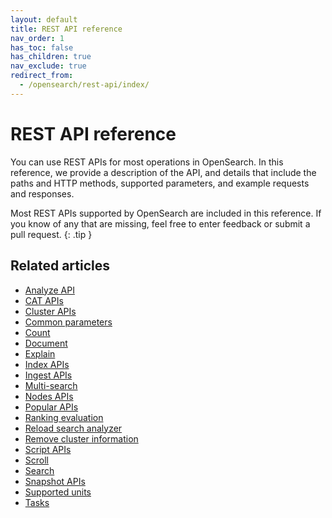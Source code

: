 ```yaml
---
layout: default
title: REST API reference
nav_order: 1
has_toc: false
has_children: true
nav_exclude: true
redirect_from:
  - /opensearch/rest-api/index/
---
```


# REST API reference

You can use REST APIs for most operations in OpenSearch. In this reference, we provide a description of the API, and details that include the paths and HTTP methods, supported parameters, and example requests and responses.

Most REST APIs supported by OpenSearch are included in this reference. If you know of any that are missing, feel free to enter feedback or submit a pull request. 
{: .tip }

## Related articles 

- [Analyze API]({{site.url}}{{site.baseurl}}/api-reference/analyze-apis/index/)
- [CAT APIs]({{site.url}}{{site.baseurl}}/api-reference/cat/index/)
- [Cluster APIs]({{site.url}}{{site.baseurl}}/api-reference/cluster-api/index/)
- [Common parameters]({{site.url}}{{site.baseurl}}/api-reference/common-parameters/)
- [Count]({{site.url}}{{site.baseurl}}/api-reference/count/)
- [Document]({{site.url}}{{site.baseurl}}/api-reference/document-apis/index/)
- [Explain]({{site.url}}{{site.baseurl}}/api-reference/explain/)
- [Index APIs]({{site.url}}{{site.baseurl}}/api-reference/index-apis/index/)
- [Ingest APIs]({{site.url}}{{site.baseurl}}/api-reference/ingest-apis/index/)
- [Multi-search]({{site.url}}{{site.baseurl}}/api-reference/multi-search/)
- [Nodes APIs]({{site.url}}{{site.baseurl}}/api-reference/nodes-apis/index/)
- [Popular APIs]({{site.url}}{{site.baseurl}}/api-reference/popular-api/)
- [Ranking evaluation]({{site.url}}{{site.baseurl}}/api-reference/rank-eval/)
- [Reload search analyzer]({{site.url}}{{site.baseurl}}/api-reference/reload-search-analyzer/)
- [Remove cluster information]({{site.url}}{{site.baseurl}}/api-reference/remote-info/)
- [Script APIs]({{site.url}}{{site.baseurl}}/api-reference/script-apis/index/)
- [Scroll]({{site.url}}{{site.baseurl}}/api-reference/scroll/)
- [Search]({{site.url}}{{site.baseurl}}/api-reference/search/)
- [Snapshot APIs]({{site.url}}{{site.baseurl}}/api-reference/snapshots/index/)
- [Supported units]({{site.url}}{{site.baseurl}}/api-reference/units/)
- [Tasks]({{site.url}}{{site.baseurl}}/api-reference/tasks/)



